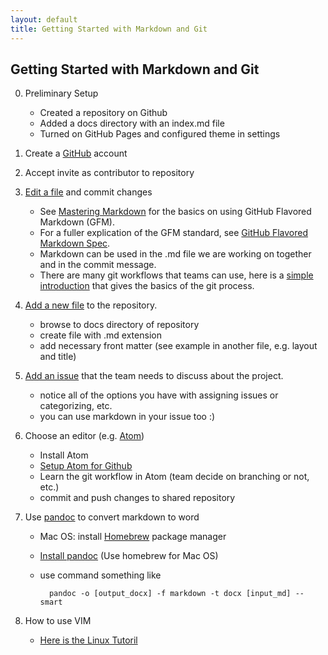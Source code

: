 ```yaml
---
layout: default
title: Getting Started with Markdown and Git
---
```


## Getting Started with Markdown and Git ##

0. Preliminary Setup

    - Created a repository on Github
    - Added a docs directory with an index.md file
    - Turned on GitHub Pages and configured theme in settings

1. Create a [GitHub](https://github.com) account
2. Accept invite as contributor to repository
3. [Edit a file](https://help.github.com/articles/editing-files-in-your-repository/) and commit changes

    - See [Mastering Markdown](https://guides.github.com/features/mastering-markdown/) for the basics on using GitHub Flavored Markdown (GFM).
    - For a fuller explication of the GFM standard, see [GitHub Flavored Markdown Spec](https://github.github.com/gfm/).
    - Markdown can be used in the .md file we are working on together and in the commit message.
    - There are many git workflows that teams can use, here is a [simple introduction](http://rogerdudler.github.io/git-guide/) that gives the basics of the git process.
4. [Add a new file](https://help.github.com/articles/adding-a-file-to-a-repository/) to the repository.

    - browse to docs directory of repository
    - create file with .md extension
    - add necessary front matter (see example in another file, e.g. layout and title)

5. [Add an issue](https://help.github.com/articles/creating-an-issue/) that the team needs to discuss about the project.

    - notice all of the options you have with assigning issues or categorizing, etc.
    - you can use markdown in your issue too :)

6. Choose an editor (e.g. [Atom](https://atom.io/))

    - Install Atom
    - [Setup Atom for Github](https://www.hongkiat.com/blog/manage-git-github-atom/)
    - Learn the git workflow in Atom (team decide on branching or not, etc.)
    - commit and push changes to shared repository

7. Use [pandoc](https://pandoc.org/) to convert markdown to word

    - Mac OS: install [Homebrew](https://brew.sh/) package manager
    - [Install pandoc](https://pandoc.org/installing.html) (Use homebrew for Mac OS)
    - use command something like

            pandoc -o [output_docx] -f markdown -t docx [input_md] --smart
            
8. How to use VIM
    - [Here is the Linux Tutoril](https://www.linux.com/learn/vim-101-beginners-guide-vim)
